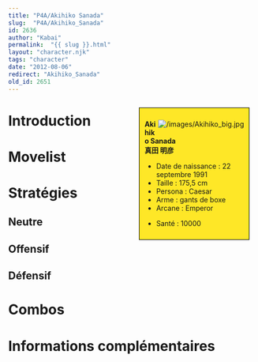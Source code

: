 ```yaml
---
title: "P4A/Akihiko Sanada"
slug:  "P4A/Akihiko_Sanada"
id: 2636
author: "Kabai"
permalink:  "{{ slug }}.html"
layout: "character.njk"
tags: "character"
date: "2012-08-06"
redirect: "Akihiko_Sanada"
old_id: 2651
---
```


<div style="float:right; border: 1px black solid; background-color: #FEE727; width: 40%; margin:15px; padding:10px">
<div style="float:right">

![](/images/Akihiko_big.jpg "/images/Akihiko_big.jpg")

</div>
<div>

**Akihiko Sanada**  
**真田 明彦**  
  

- Date de naissance : 22 septembre 1991
- Taille : 175,5 cm
- Persona : Caesar
- Arme : gants de boxe
- Arcane : Emperor

<!-- -->

- Santé : 10000

</div>
</div>

# Introduction

# Movelist

# Stratégies

## Neutre

## Offensif

## Défensif

# Combos

# Informations complémentaires
